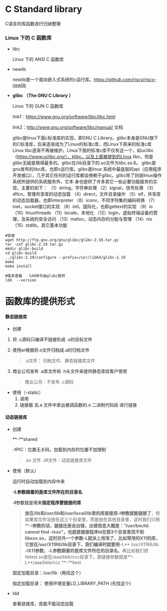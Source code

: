 # C Standard library

C语言的库函数进行归纳整理

### Linux 下的 C 函数库

- libc

  Linux 下的 ANSI C 函数库
- newlib

  newlib是一个面向嵌入式系统的c运行库。https://github.com/riscv/riscv-newlib
- **glibc （The GNU C Library ）**

  Linux 下的 GUN C 函数库 

  link1：<https://www.gnu.org/software/libc/libc.html>

  link2：<http://www.gnu.org/software/libc/manual/>    文档

  glibc是linux下面c标准库的实现，即GNU C Library。glibc本身是GNU旗下的C标准库，后来逐渐成为了Linux的标准c库，而Linux下原来的标准c库Linux libc逐渐不再被维护。Linux下面的标准c库不仅有这一个，如uclibc（https://www.uclibc.org/）、klibc，以及上面被提到的Linux libc，但是glibc无疑是用得最多的。glibc在/lib目录下的.so文件为libc.so.6。
  glibc是gnu发布的libc库，也即c运行库。glibc是linux 系统中最底层的api（应用程序开发接口），几乎其它任何的运行库都会倚赖于glibc。glibc除了封装linux操作系统所提供的系统服务外，它本 身也提供了许多其它一些必要功能服务的实现，主要的如下：
  （1）string，字符串处理
  （2）signal，信号处理
  （3）dlfcn，管理共享库的动态加载
  （4）direct，文件目录操作
  （5）elf，共享库的动态加载器，也即interpreter
  （6）iconv，不同字符集的编码转换
  （7）inet，socket接口的实现
  （8）intl，国际化，也即gettext的实现
  （9）io
  （10）linuxthreads
  （11）locale，本地化
  （12）login，虚拟终端设备的管理，及系统的安全访问
  （13）malloc，动态内存的分配与管理
  （14）nis
  （15）stdlib，其它基本功能

```shell
#安装
wget http://ftp.gnu.org/gnu/glibc/glibc-2.19.tar.gz
tar -zxf glibc-2.19.tar.gz
mkdir glibc-build
cd glibc-build
../glibc-2.19/configure --prefix=/usr/lib64/glibc-2.19
make
make install

#版本查看   ldd命令由glibc提供
ldd  --version
```





# 函数库的提供形式

#### 静态链接库

* 创建

1. 将 .c源码只编译不链接形成 .o的目标文件

2. 使用ar根据将.o文件归档成.a的归档文件

   > .a文件：  归档文件、静态链接库文件

3. 商业公司发布 .a库文件和 .h头文件来提供静态库给客户使用

   > 商业公司：不发布 .c源码

* 使用（-static）
  1. 调用
  2. 链接器 去.a 文件中拿出被调函数的.o 二进制代码段 进行链接

#### 动态链接库

* 创建

  **-**shared

  -fPIC：位置无关码，加载到内存的位置不加限制

  > .so 文件  .dll文件：动态链接库文件

* 使用（默认）

  运行时自动加载到内存中来

  **-L参数跟着的是库文件所在的目录名**

  **-l**参数就是用来**指定程序要链接的库**

  > **放在/lib和/usr/lib和/usr/local/lib里的库直接用-l参数就能链接了**，但如果库文件没放在这三个目录里，而是放在其他目录里，这时我们只用**-l**参数的话，链接还是会出错，出错信息大概是：“/usr/bin/ld: cannot find **-**lxxx”，也就是链接程序ld在那3个目录里找不到libxxx.so，这时**另外一个参数-L就派上用场了**，比如常用的X11的库，它放在/usr/X11R6/lib目录下，我们编译时就要用**-L** /usr/X11R6/lib **-**lX11参数，**-L参数跟着的是库文件所在的目录名**。再比如我们把libtest.so放在/aaa/bbb/ccc目录下，那链接参数就是**-L**/aaa/bbb/ccc **-**ltest

  固定加载目录：/usr/lib（再找这个）

  指定加载目录： 使用环境变量LD_LIBRARY_PATH (先找这个)

* ldd

  查看链接库，库能不能动态加载
